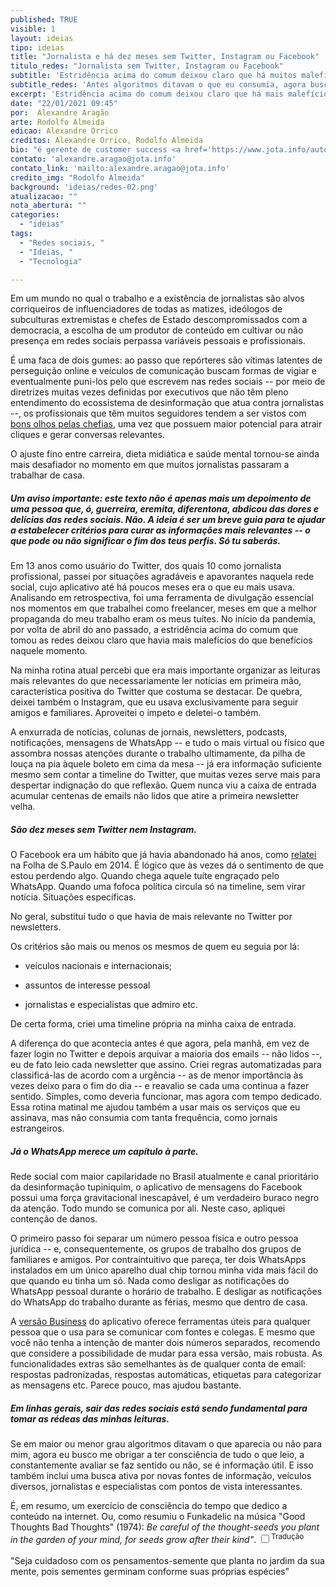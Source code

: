 ```yaml
---
published: TRUE
visible: 1
layout: ideias
tipo: ideias
title: "Jornalista e há dez meses sem Twitter, Instagram ou Facebook"
titulo_redes: "Jornalista sem Twitter, Instagram ou Facebook"
subtitle: 'Estridência acima do comum deixou claro que há muitos malefícios em usar as redes sociais; antes algoritmos ditavam o que eu consumia, agora busco ter consciência do que leio.'
subtitle_redes: 'Antes algoritmos ditavam o que eu consumia, agora busco ter consciência do que leio'
excerpt: 'Estridência acima do comum deixou claro que há mais malefícios do que benefícios em usar as redes sociais; antes algoritmos ditavam o que eu consumia, agora busco ter consciência do que leio'
date: "22/01/2021 09:45"
por:  Alexandre Aragão
arte: Rodolfo Almeida
edicao: Alexandre Orrico
creditos: Alexandre Orrico, Rodolfo Almeida
bio: "é gerente de customer success <a href='https://www.jota.info/autor/alexandre-aragao' target='_blank'>do JOTA</a> em São Paulo. Edita a newsletter Impacto nas Instituições, enviada para os assinantes JOTA Pro Poder. Foi repórter do jornal Folha de S.Paulo, da revista Veja e do BuzzFeed News no Brasil. Colaborou com Aos Fatos, Época, The Intercept Brasil, piauí, entre outras publicações."
contato: 'alexandre.aragao@jota.info'
contato_link: 'mailto:alexandre.aragao@jota.info'
credito_img: "Rodolfo Almeida"
background: 'ideias/redes-02.png'
atualizacao: ""
nota_abertura: ""
categories:
  - "ideias"
tags:
  - "Redes sociais, "
  - "Ideias, "
  - "Tecnologia"

---
```


Em um mundo no qual o trabalho e a existência de jornalistas são alvos corriqueiros de influenciadores de todas as matizes, ideólogos de subculturas extremistas e chefes de Estado descompromissados com a democracia, a escolha de um produtor de conteúdo em cultivar ou não presença em redes sociais perpassa variáveis pessoais e profissionais.

É uma faca de dois gumes: ao passo que repórteres são vítimas latentes de perseguição online e veículos de comunicação buscam formas de vigiar e eventualmente puni-los pelo que escrevem nas redes sociais -- por meio de diretrizes muitas vezes definidas por executivos que não têm pleno entendimento do ecossistema de desinformação que atua contra jornalistas --, os profissionais que têm muitos seguidores tendem a ser vistos com [bons olhos pelas chefias](https://www.cjr.org/the_media_today/felicia_sonmez_kobe_bryant_washington_post.php), uma vez que possuem maior potencial para atrair cliques e gerar conversas relevantes.

O ajuste fino entre carreira, dieta midiática e saúde mental tornou-se ainda mais desafiador no momento em que muitos jornalistas passaram a trabalhar de casa.

##### **Um aviso importante:** este texto não é apenas mais um depoimento de uma pessoa que, ó, guerreira, eremita, diferentona, abdicou das dores e delícias das redes sociais. Não. A ideia é ser um breve guia para te ajudar a estabelecer critérios para curar as informações mais relevantes -- o que pode ou não significar o fim dos teus perfis. Só tu saberás.

Em 13 anos como usuário do Twitter, dos quais 10 como jornalista profissional, passei por situações agradáveis e apavorantes naquela rede social, cujo aplicativo até há poucos meses era o que eu mais usava. Analisando em retrospectiva, foi uma ferramenta de divulgação essencial nos momentos em que trabalhei como freelancer, meses em que a melhor propaganda do meu trabalho eram os meus tuítes. No início da pandemia, por volta de abril do ano passado, a estridência acima do comum que tomou as redes deixou claro que havia mais malefícios do que benefícios naquele momento.

Na minha rotina atual percebi que era mais importante organizar as leituras mais relevantes do que necessariamente ler notícias em primeira mão, característica positiva do Twitter que costuma se destacar. De quebra, deixei também o Instagram, que eu usava exclusivamente para seguir amigos e familiares. Aproveitei o ímpeto e deletei-o também.

A enxurrada de notícias, colunas de jornais, newsletters, podcasts, notificações, mensagens de WhatsApp -- e tudo o mais virtual ou físico que assombra nossas atenções durante o trabalho ultimamente, da pilha de louça na pia àquele boleto em cima da mesa -- já era informação suficiente mesmo sem contar a timeline do Twitter, que muitas vezes serve mais para despertar indignação do que reflexão. Quem nunca viu a caixa de entrada acumular centenas de emails não lidos que atire a primeira newsletter velha.

##### São dez meses sem Twitter nem Instagram.

O Facebook era um hábito que já havia abandonado há anos, como [relatei](https://www1.folha.uol.com.br/tec/2014/07/1484727-facebook-deixa-usuario-ver-todos-os-passos-armazenados-pela-rede-social.shtml) na Folha de S.Paulo em 2014. É lógico que às vezes dá o sentimento de que estou perdendo algo. Quando chega aquele tuíte engraçado pelo WhatsApp. Quando uma fofoca política circula só na timeline, sem virar notícia. Situações específicas.

No geral, substituí tudo o que havia de mais relevante no Twitter por newsletters.

Os critérios são mais ou menos os mesmos de quem eu seguia por lá:

- veículos nacionais e internacionais;

- assuntos de interesse pessoal

- jornalistas e especialistas que admiro etc.

De certa forma, criei uma timeline própria na minha caixa de entrada.

A diferença do que acontecia antes é que agora, pela manhã, em vez de fazer login no Twitter e depois arquivar a maioria dos emails -- não lidos --, eu de fato leio cada newsletter que assino. Criei regras automatizadas para classificá-las de acordo com a urgência -- as de menor importância às vezes deixo para o fim do dia -- e reavalio se cada uma continua a fazer sentido. Simples, como deveria funcionar, mas agora com tempo dedicado. Essa rotina matinal me ajudou também a usar mais os serviços que eu assinava, mas não consumia com tanta frequência, como jornais estrangeiros.

##### Já o WhatsApp merece um capítulo à parte.

Rede social com maior capilaridade no Brasil atualmente e canal prioritário da desinformação tupiniquim, o aplicativo de mensagens do Facebook possui uma força gravitacional inescapável, é um verdadeiro buraco negro da atenção. Todo mundo se comunica por ali. Neste caso, apliquei contenção de danos.

O primeiro passo foi separar um número pessoa física e outro pessoa jurídica -- e, consequentemente, os grupos de trabalho dos grupos de familiares e amigos. Por contraintuitivo que pareça, ter dois WhatsApps instalados em um único aparelho dual chip tornou minha vida mais fácil do que quando eu tinha um só. Nada como desligar as notificações do WhatsApp pessoal durante o horário de trabalho. E desligar as notificações do WhatsApp do trabalho durante as férias, mesmo que dentro de casa.

A [versão Business](https://www.whatsapp.com/business/?lang=pt_br) do aplicativo oferece ferramentas úteis para qualquer pessoa que o usa para se comunicar com fontes e colegas. E mesmo que você não tenha a intenção de manter dois números separados, recomendo que considere a possibilidade de mudar para essa versão, mais robusta. As funcionalidades extras são semelhantes às de qualquer conta de email: respostas padronizadas, respostas automáticas, etiquetas para categorizar as mensagens etc. Parece pouco, mas ajudou bastante.

##### Em linhas gerais, sair das redes sociais está sendo fundamental para tomar as rédeas das minhas leituras.

Se em maior ou menor grau algoritmos ditavam o que aparecia ou não para mim, agora eu busco me obrigar a ter consciência de tudo o que leio, a constantemente avaliar se faz sentido ou não, se é informação útil. E isso também inclui uma busca ativa por novas fontes de informação, veículos diversos, jornalistas e especialistas com pontos de vista interessantes.

É, em resumo, um exercício de consciência do tempo que dedico a conteúdo na internet. Ou, como resumiu o Funkadelic na música "Good Thoughts Bad Thoughts" (1974): _Be careful of the thought-seeds you plant in the garden of your mind, for seeds grow after their kind"_.  <input type="checkbox" id="cb1" /><label for="cb1"><sup class="note">Tradução</sup></label><span><br><br>"Seja cuidadoso com os pensamentos-semente que planta no jardim da sua mente, pois sementes germinam conforme suas próprias espécies"<br><br></span>
